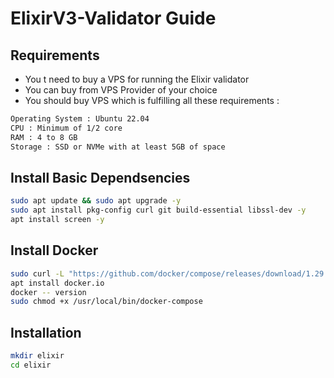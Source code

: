 # ElixirV3-Validator Guide

## Requirements

- You t need to buy a VPS for running the Elixir validator
- You can buy from VPS Provider of your choice
- You should buy VPS which is fulfilling all these requirements : 
```bash
Operating System : Ubuntu 22.04
CPU : Minimum of 1/2 core
RAM : 4 to 8 GB
Storage : SSD or NVMe with at least 5GB of space
```

## Install Basic Dependsencies

```bash
sudo apt update && sudo apt upgrade -y
sudo apt install pkg-config curl git build-essential libssl-dev -y
apt install screen -y
```

## Install Docker

```bash
sudo curl -L "https://github.com/docker/compose/releases/download/1.29.2/docker-compose-$(uname -s)-$(uname -m)" -o /usr/local/bin/docker-compose
apt install docker.io
docker -- version
sudo chmod +x /usr/local/bin/docker-compose
```

## Installation

```bash
mkdir elixir
cd elixir
```

## 
